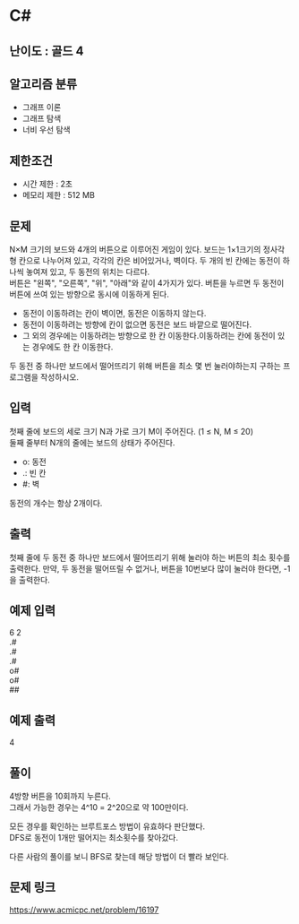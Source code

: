 # C#

## 난이도 : 골드 4

## 알고리즘 분류
  - 그래프 이론
  - 그래프 탐색
  - 너비 우선 탐색

## 제한조건
  - 시간 제한 : 2초
  - 메모리 제한 : 512 MB

## 문제
N×M 크기의 보드와 4개의 버튼으로 이루어진 게임이 있다. 보드는 1×1크기의 정사각형 칸으로 나누어져 있고, 각각의 칸은 비어있거나, 벽이다. 두 개의 빈 칸에는 동전이 하나씩 놓여져 있고, 두 동전의 위치는 다르다.<br/>
버튼은 "왼쪽", "오른쪽", "위", "아래"와 같이 4가지가 있다. 버튼을 누르면 두 동전이 버튼에 쓰여 있는 방향으로 동시에 이동하게 된다.<br/>

  - 동전이 이동하려는 칸이 벽이면, 동전은 이동하지 않는다.
  - 동전이 이동하려는 방향에 칸이 없으면 동전은 보드 바깥으로 떨어진다.
  - 그 외의 경우에는 이동하려는 방향으로 한 칸 이동한다.이동하려는 칸에 동전이 있는 경우에도 한 칸 이동한다.

두 동전 중 하나만 보드에서 떨어뜨리기 위해 버튼을 최소 몇 번 눌러야하는지 구하는 프로그램을 작성하시오.<br/>


## 입력
첫째 줄에 보드의 세로 크기 N과 가로 크기 M이 주어진다. (1 ≤ N, M ≤ 20)<br/>
둘째 줄부터 N개의 줄에는 보드의 상태가 주어진다.<br/>

  - o: 동전
  - .: 빈 칸
  - #: 벽

동전의 개수는 항상 2개이다.<br/>


## 출력
첫째 줄에 두 동전 중 하나만 보드에서 떨어뜨리기 위해 눌러야 하는 버튼의 최소 횟수를 출력한다. 만약, 두 동전을 떨어뜨릴 수 없거나, 버튼을 10번보다 많이 눌러야 한다면, -1을 출력한다.<br/>


## 예제 입력
6 2<br/>
.#<br/>
.#<br/>
.#<br/>
o#<br/>
o#<br/>
##<br/>


## 예제 출력
4<br/>


## 풀이
4방향 버튼을 10회까지 누른다.<br/>
그래서 가능한 경우는 4^10 = 2^20으로 약 100만이다.<br/>


모든 경우를 확인하는 브루트포스 방법이 유효하다 판단했다.<br/>
DFS로 동전이 1개만 떨어지는 최소횟수를 찾아갔다.<br/>


다른 사람의 풀이를 보니 BFS로 찾는데 해당 방법이 더 빨라 보인다.<br/>


## 문제 링크
https://www.acmicpc.net/problem/16197